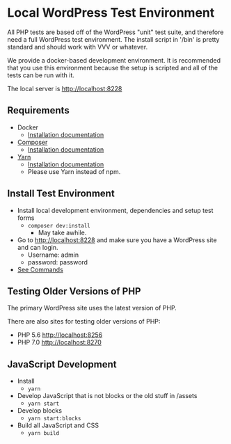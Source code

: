 # Local WordPress Test Environment
All PHP tests are based off of the WordPress "unit" test suite, and therefore need a full WordPress test environment. The install script in '/bin' is pretty standard and should work with VVV or whatever.

We provide a docker-based development environment. It is recommended that you use this environment because the setup is scripted and all of the tests can be run with it.

The local server is [http://localhost:8228](http://localhost:8228)


## Requirements
* Docker
    - [Installation documentation](https://docs.docker.com/install/)
* [Composer](https://getcomposer.org/)
    - [Installation documentation](https://getcomposer.org/doc/00-intro.md#installation-linux-unix-osx)
* [Yarn](https://yarnpkg.com)
    - [Installation documentation](https://yarnpkg.com/en/docs/install)
    - Please use Yarn instead of npm.
    
    
## Install Test Environment
* Install local development environment, dependencies and setup test forms
    - `composer dev:install`
        -  May take awhile.
* Go to [http://localhost:8228](http://localhost:8228) and make sure you have a WordPress site and can login.
    - Username: admin
    - password: password
* [See Commands](https://github.com/CalderaWP/Caldera-Forms/tree/develop#composer)


## Testing Older Versions of PHP

The primary WordPress site uses the latest version of PHP.

There are also sites for testing older versions of PHP:

* PHP 5.6 [http://localhost:8256](http://localhost:8256)
* PHP 7.0 [http://localhost:8270](http://localhost:8270)

## JavaScript Development
* Install
    - `yarn`
* Develop JavaScript that is not blocks or the old stuff in /assets
    - `yarn start`
* Develop blocks
    - `yarn start:blocks`
* Build all JavaScript and CSS
    - `yarn build`

